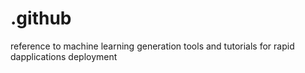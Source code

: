 # .github
reference to machine learning generation tools and tutorials for rapid dapplications deployment

